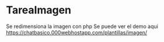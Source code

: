 # TareaImagen
Se redimensiona la imagen con php
Se puede ver el demo aqui
https://chatbasico.000webhostapp.com/plantillas/imagen/

